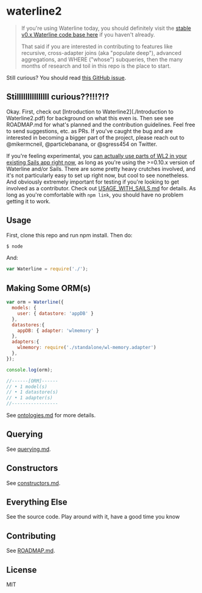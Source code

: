 # waterline2

> If you're using Waterline today, you should definitely visit the [stable v0.x Waterline code base here](https://github.com/balderdashy/waterline) if you haven't already.
>
> That said if you are interested in contributing to features like recursive, cross-adapter joins (aka "populate deep"), advanced aggregations, and WHERE ("whose") subqueries, then the many months of research and toil in this repo is the place to start.

Still curious?  You should read [this GitHub issue](https://github.com/balderdashy/waterline/pull/1052#issuecomment-195144878).

## Stilllllllllllllll curious??!!!?!?

Okay. First, check out [Introduction to Waterline2](./Introduction to Waterline2.pdf) for background on what this even is.  Then see see ROADMAP.md for what's planned and the contribution guidelines.  Feel free to send suggestions, etc. as PRs.  If you've caught the bug and are interested in becoming a bigger part of the project, please reach out to @mikermcneil, @particlebanana, or @sgress454 on Twitter.

If you're feeling experimental, you [can actually use parts of WL2 in your existing Sails app right now](./USAGE_WITH_SAILS), as long as you're using the >=0.10.x version of Waterline and/or Sails.  There are some pretty heavy crutches involved, and it's not particularly easy to set up right now, but cool to see nonetheless.  And obviously extremely important for testing if you're looking to get involved as a contributor.  Check out [USAGE_WITH_SAILS.md](./USAGE_WITH_SAILS.md) for details.  As long as you're comfortable with `npm link`, you should have no problem getting it to work.



## Usage

First, clone this repo and run npm install.  Then do:

```sh
$ node
```

And:

```js
var Waterline = require('./');
```

## Making Some ORM(s)

```js
var orm = Waterline({
  models: {
    user: { datastore: 'appDB' }
  },
  datastores:{
    appDB: { adapter: 'wlmemory' }
  },
  adapters:{
    wlmemory: require('./standalone/wl-memory.adapter')
  },
});

console.log(orm);

//------[ORM]------
// • 1 model(s)
// • 1 datastore(s)
// • 1 adapter(s)
//-----------------
```

See [ontologies.md](./docs/ontologies.md) for more details.


## Querying

See [querying.md](./docs/querying.md).

## Constructors

See [constructors.md](./docs/constructors.md).


## Everything Else

See the source code.  Play around with it, have a good time you know


## Contributing

See [ROADMAP.md](./ROADMAP.md).


## License

MIT
